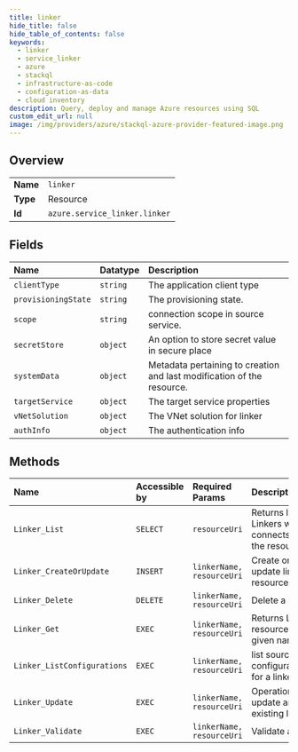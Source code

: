 ```yaml
---
title: linker
hide_title: false
hide_table_of_contents: false
keywords:
  - linker
  - service_linker
  - azure    
  - stackql
  - infrastructure-as-code
  - configuration-as-data
  - cloud inventory
description: Query, deploy and manage Azure resources using SQL
custom_edit_url: null
image: /img/providers/azure/stackql-azure-provider-featured-image.png
---
```

  
    

## Overview
<table><tbody>
<tr><td><b>Name</b></td><td><code>linker</code></td></tr>
<tr><td><b>Type</b></td><td>Resource</td></tr>
<tr><td><b>Id</b></td><td><code>azure.service_linker.linker</code></td></tr>
</tbody></table>

## Fields
| Name | Datatype | Description |
|:-----|:---------|:------------|
| `clientType` | `string` | The application client type |
| `provisioningState` | `string` | The provisioning state.  |
| `scope` | `string` | connection scope in source service. |
| `secretStore` | `object` | An option to store secret value in secure place |
| `systemData` | `object` | Metadata pertaining to creation and last modification of the resource. |
| `targetService` | `object` | The target service properties |
| `vNetSolution` | `object` | The VNet solution for linker |
| `authInfo` | `object` | The authentication info |
## Methods
| Name | Accessible by | Required Params | Description |
|:-----|:--------------|:----------------|:------------|
| `Linker_List` | `SELECT` | `resourceUri` | Returns list of Linkers which connects to the resource. |
| `Linker_CreateOrUpdate` | `INSERT` | `linkerName, resourceUri` | Create or update linker resource. |
| `Linker_Delete` | `DELETE` | `linkerName, resourceUri` | Delete a link. |
| `Linker_Get` | `EXEC` | `linkerName, resourceUri` | Returns Linker resource for a given name. |
| `Linker_ListConfigurations` | `EXEC` | `linkerName, resourceUri` | list source configurations for a linker. |
| `Linker_Update` | `EXEC` | `linkerName, resourceUri` | Operation to update an existing link. |
| `Linker_Validate` | `EXEC` | `linkerName, resourceUri` | Validate a link. |
